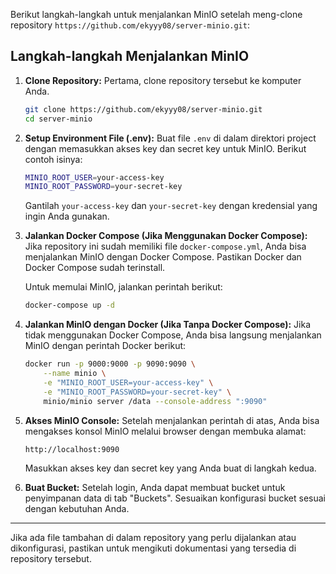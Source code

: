 Berikut langkah-langkah untuk menjalankan MinIO setelah meng-clone repository `https://github.com/ekyyy08/server-minio.git`:

## Langkah-langkah Menjalankan MinIO

1. **Clone Repository:**
   Pertama, clone repository tersebut ke komputer Anda.
   ```bash
   git clone https://github.com/ekyyy08/server-minio.git
   cd server-minio
   ```

2. **Setup Environment File (.env):**
   Buat file `.env` di dalam direktori project dengan memasukkan akses key dan secret key untuk MinIO. Berikut contoh isinya:
   ```bash
   MINIO_ROOT_USER=your-access-key
   MINIO_ROOT_PASSWORD=your-secret-key
   ```

   Gantilah `your-access-key` dan `your-secret-key` dengan kredensial yang ingin Anda gunakan.

3. **Jalankan Docker Compose (Jika Menggunakan Docker Compose):**
   Jika repository ini sudah memiliki file `docker-compose.yml`, Anda bisa menjalankan MinIO dengan Docker Compose. Pastikan Docker dan Docker Compose sudah terinstall.

   Untuk memulai MinIO, jalankan perintah berikut:
   ```bash
   docker-compose up -d
   ```

4. **Jalankan MinIO dengan Docker (Jika Tanpa Docker Compose):**
   Jika tidak menggunakan Docker Compose, Anda bisa langsung menjalankan MinIO dengan perintah Docker berikut:
   ```bash
   docker run -p 9000:9000 -p 9090:9090 \
       --name minio \
       -e "MINIO_ROOT_USER=your-access-key" \
       -e "MINIO_ROOT_PASSWORD=your-secret-key" \
       minio/minio server /data --console-address ":9090"
   ```

5. **Akses MinIO Console:**
   Setelah menjalankan perintah di atas, Anda bisa mengakses konsol MinIO melalui browser dengan membuka alamat:
   ```
   http://localhost:9090
   ```
   Masukkan akses key dan secret key yang Anda buat di langkah kedua.

6. **Buat Bucket:**
   Setelah login, Anda dapat membuat bucket untuk penyimpanan data di tab "Buckets". Sesuaikan konfigurasi bucket sesuai dengan kebutuhan Anda.

---

Jika ada file tambahan di dalam repository yang perlu dijalankan atau dikonfigurasi, pastikan untuk mengikuti dokumentasi yang tersedia di repository tersebut.
